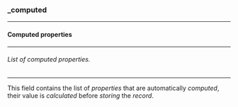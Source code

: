 ### _computed



------
#### Computed properties



------
###### List of computed properties.



------
This field contains the list of *properties* that are automatically *computed*, their value is *calculated* before *storing* the *record*.